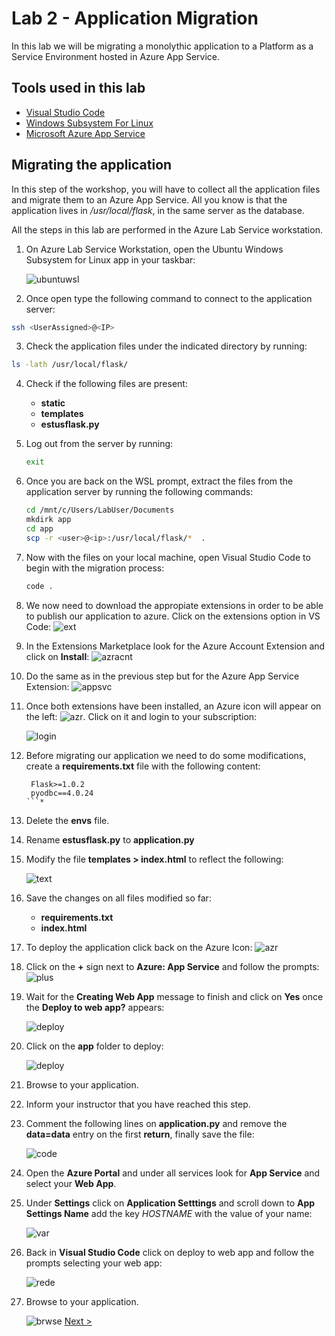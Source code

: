 # Lab 2 - Application Migration

In this lab we will be migrating a monolythic application to a Platform as a Service Environment hosted in Azure App Service.

## Tools used in this lab

  - [Visual Studio Code](https://code.visualstudio.com/)
  - [Windows Subsystem For Linux](https://docs.microsoft.com/en-us/windows/wsl/enterprise)
  - [Microsoft Azure App Service](https://azure.microsoft.com/en-us/services/app-service/?v=18.51)

## Migrating the application

In this step of the workshop, you will have to collect all the application files and migrate them to an Azure App Service. All you know is that the application lives in */usr/local/flask*, in the same server as the database.

All the steps in this lab are performed in the Azure Lab Service workstation.

1. On Azure Lab Service Workstation, open the Ubuntu Windows Subsystem for Linux app in your taskbar:
   
    ![ubuntuwsl](img/lab2/ubuntuwsl.png)
2. Once open type the following command to connect to the application server: 
  ```bash
  ssh <UserAssigned>@<IP>
  ```

3. Check the application files under the indicated directory by running:

  ```bash
  ls -lath /usr/local/flask/
  ```
 
4. Check if the following files are present:
   * **static**
   * **templates**
   * **estusflask.py**
  
5. Log out from the server by running: 
   ```bash
   exit
   ```
6. Once you  are back on the WSL prompt, extract the files from the application server by running the following commands: 
   ```bash
   cd /mnt/c/Users/LabUser/Documents
   mkdirk app
   cd app
   scp -r <user>@<ip>:/usr/local/flask/*  .
   ```
7. Now with the files on your local machine, open Visual Studio Code to begin with the migration process:
   
   ```bash
   code .
   ```

8. We now need to download the appropiate extensions in order to be able to publish our application to azure. Click on the extensions option in VS Code: ![ext](img/lab2/extension.png)  
9. In the Extensions Marketplace look for the Azure Account Extension and click on **Install**: ![azracnt](img/lab2/azureaccnt.png)
10. Do the same as in the previous step but for the Azure App Service Extension: ![appsvc](img/lab2/appsvc.png)
    
11. Once both extensions have been installed, an Azure icon will appear on the left: ![azr](img/lab2/azricn.png). Click on it and login to your subscription:
   
    ![login](img/lab2/login.png)

12. Before migrating our application we need to do some modifications, create a **requirements.txt** file with the following content:
       ```
        Flask>=1.0.2
        pyodbc==4.0.24
      ```*
13. Delete the **envs** file.
14. Rename **estusflask.py** to **application.py**
15. Modify the file **templates >  index.html** to reflect the following:
    
    ![text](img/lab2/text.png)

16. Save the changes on all files modified so far:
    * **requirements.txt**
    * **index.html**

17. To deploy the application click back on the Azure Icon: ![azr](img/lab2/azricn.png)
18. Click on the **+** sign next to **Azure: App Service** and follow the prompts: ![plus](img/lab2/plussgn.png)
19. Wait for the **Creating Web App** message to finish and click on **Yes** once the **Deploy to web app?** appears: 
    
    ![deploy](img/lab2/finishapp.png)

20. Click on the **app** folder to deploy: 
 
    ![deploy](img/lab2/deploy.png)

22. Browse to your application.

21. Inform your instructor that you have reached this step.

22. Comment the following lines on **application.py** and remove the **data=data** entry on the first **return**, finally save the file:

    ![code](img/lab2/code.png)

23. Open the **Azure Portal** and under all services look for **App Service** and select your **Web App**.

24. Under **Settings** click on **Application Setttings** and scroll down to **App Settings Name** add the key *HOSTNAME* with the value of your name: 
    
    ![var](img/lab2/VAR.png)

25. Back in **Visual Studio Code** click on deploy to web app and follow the prompts selecting your web app: 

    ![rede](img/lab2/redep.png)

26. Browse to your application. 
    
    ![brwse](img/lab2/brwsapp.png)
    [Next >](lab_3.md)